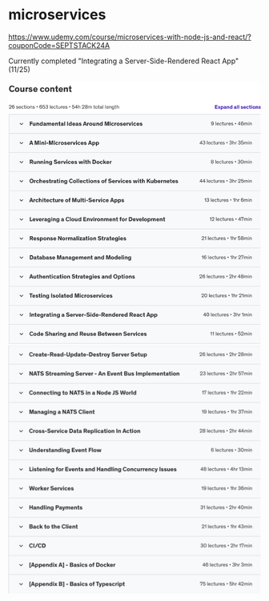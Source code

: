 # microservices

https://www.udemy.com/course/microservices-with-node-js-and-react/?couponCode=SEPTSTACK24A

Currently completed "Integrating a Server-Side-Rendered React App" (11/25)

![alt text](image.png)
![alt text](image-1.png)
